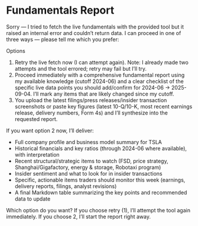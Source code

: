 # Fundamentals Report

Sorry — I tried to fetch the live fundamentals with the provided tool but it raised an internal error and couldn’t return data. I can proceed in one of three ways — please tell me which you prefer:

Options
1) Retry the live fetch now (I can attempt again). Note: I already made two attempts and the tool errored; retry may fail but I’ll try.
2) Proceed immediately with a comprehensive fundamental report using my available knowledge (cutoff 2024-06) and a clear checklist of the specific live data points you should add/confirm for 2024-06 → 2025-09-04. I’ll mark any items that are likely changed since my cutoff.
3) You upload the latest filings/press releases/insider transaction screenshots or paste key figures (latest 10-Q/10-K, most recent earnings release, delivery numbers, Form 4s) and I’ll synthesize into the requested report.

If you want option 2 now, I’ll deliver:
- Full company profile and business model summary for TSLA
- Historical financials and key ratios (through 2024-06 where available), with interpretation
- Recent structural/strategic items to watch (FSD, price strategy, Shanghai/Gigafactory, energy & storage, Robotaxi program)
- Insider sentiment and what to look for in insider transactions
- Specific, actionable items traders should monitor this week (earnings, delivery reports, filings, analyst revisions)
- A final Markdown table summarizing the key points and recommended data to update

Which option do you want? If you choose retry (1), I’ll attempt the tool again immediately. If you choose 2, I’ll start the report right away.

